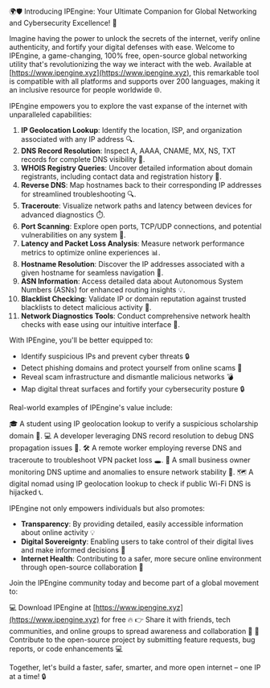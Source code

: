🌍🛡️ Introducing IPEngine: Your Ultimate Companion for Global Networking and Cybersecurity Excellence! 🚀

Imagine having the power to unlock the secrets of the internet, verify online authenticity, and fortify your digital defenses with ease. Welcome to IPEngine, a game-changing, 100% free, open-source global networking utility that's revolutionizing the way we interact with the web. Available at [https://www.ipengine.xyz](https://www.ipengine.xyz), this remarkable tool is compatible with all platforms and supports over 200 languages, making it an inclusive resource for people worldwide 🌐.

IPEngine empowers you to explore the vast expanse of the internet with unparalleled capabilities:

1. **IP Geolocation Lookup**: Identify the location, ISP, and organization associated with any IP address 🔍.
2. **DNS Record Resolution**: Inspect A, AAAA, CNAME, MX, NS, TXT records for complete DNS visibility 📡.
3. **WHOIS Registry Queries**: Uncover detailed information about domain registrants, including contact data and registration history 📝.
4. **Reverse DNS**: Map hostnames back to their corresponding IP addresses for streamlined troubleshooting 🔍.
5. **Traceroute**: Visualize network paths and latency between devices for advanced diagnostics ⏱️.
6. **Port Scanning**: Explore open ports, TCP/UDP connections, and potential vulnerabilities on any system 🚨.
7. **Latency and Packet Loss Analysis**: Measure network performance metrics to optimize online experiences 📊.
8. **Hostname Resolution**: Discover the IP addresses associated with a given hostname for seamless navigation 🔗.
9. **ASN Information**: Access detailed data about Autonomous System Numbers (ASNs) for enhanced routing insights 💡.
10. **Blacklist Checking**: Validate IP or domain reputation against trusted blacklists to detect malicious activity 🚫.
11. **Network Diagnostics Tools**: Conduct comprehensive network health checks with ease using our intuitive interface 🔧.

With IPEngine, you'll be better equipped to:

* Identify suspicious IPs and prevent cyber threats 🔒
* Detect phishing domains and protect yourself from online scams 👀
* Reveal scam infrastructure and dismantle malicious networks 💣
* Map digital threat surfaces and fortify your cybersecurity posture 🔒

Real-world examples of IPEngine's value include:

🎓 A student using IP geolocation lookup to verify a suspicious scholarship domain 🤔.
💻 A developer leveraging DNS record resolution to debug DNS propagation issues 🚀.
🛠️ A remote worker employing reverse DNS and traceroute to troubleshoot VPN packet loss 🕳️.
🏢 A small business owner monitoring DNS uptime and anomalies to ensure network stability 🔌.
🗺️ A digital nomad using IP geolocation lookup to check if public Wi-Fi DNS is hijacked 📞.

IPEngine not only empowers individuals but also promotes:

* **Transparency**: By providing detailed, easily accessible information about online activity 💡
* **Digital Sovereignty**: Enabling users to take control of their digital lives and make informed decisions 🔑
* **Internet Health**: Contributing to a safer, more secure online environment through open-source collaboration 🌈

Join the IPEngine community today and become part of a global movement to:

💻 Download IPEngine at [https://www.ipengine.xyz](https://www.ipengine.xyz) for free 🔥
👉 Share it with friends, tech communities, and online groups to spread awareness and collaboration 🌟
💬 Contribute to the open-source project by submitting feature requests, bug reports, or code enhancements 💻

Together, let's build a faster, safer, smarter, and more open internet – one IP at a time! 🔒